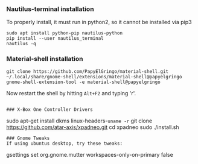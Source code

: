 ### Nautilus-terminal installation
To properly install, it must run in python2, so it cannot be installed via pip3

```
sudo apt install python-pip nautilus-python
pip install --user nautilus_terminal
nautilus -q
```

### Material-shell installation
```
git clone https://github.com/PapyElGringo/material-shell.git ~/.local/share/gnome-shell/extensions/material-shell@papyelgringo
gnome-shell-extension-tool -e material-shell@papyelgringo
```
Now restart the shell by hitting `Alt+F2` and typing 'r'.
```

### X-Box One Controller Drivers
```
sudo apt-get install dkms linux-headers-`uname -r`
git clone https://github.com/atar-axis/xpadneo.git
cd xpadneo
sudo ./install.sh
```
### Gnome Tweaks
If using ubuntus desktop, try these tweaks:
```
gsettings set org.gnome.mutter workspaces-only-on-primary false
```
